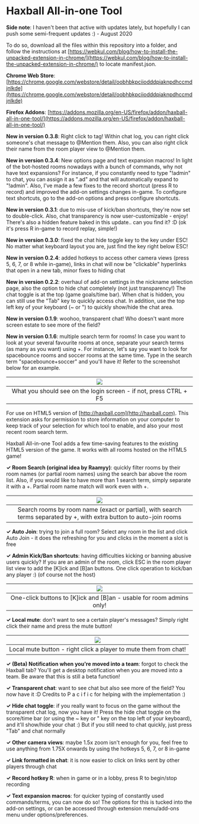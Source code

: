 # Haxball All-in-one Tool

**Side note**: I haven't been that active with updates lately, but hopefully I can push some semi-frequent updates :) - August 2020

To do so, download all the files within this repository into a folder, and follow the instructions at [https://webkul.com/blog/how-to-install-the-unpacked-extension-in-chrome/](https://webkul.com/blog/how-to-install-the-unpacked-extension-in-chrome/) to locate manifest.json.

**Chrome Web Store**: [https://chrome.google.com/webstore/detail/oobhbkpciiodddpiaknpdhccmdjnlkde](https://chrome.google.com/webstore/detail/oobhbkpciiodddpiaknpdhccmdjnlkde)

**Firefox Addons**: [https://addons.mozilla.org/en-US/firefox/addon/haxball-all-in-one-tool/](https://addons.mozilla.org/en-US/firefox/addon/haxball-all-in-one-tool/)

**New in version 0.3.8**: Right click to tag! Within chat log, you can right click someone's chat message to @Mention them. Also, you can also right click their name from the room player view to @Mention them.

**New in version 0.3.4**: New options page and text expansion macros! In light of the bot-hosted rooms nowadays with a bunch of commands, why not have text expansions? For instance, if you constantly need to type "!admin" to chat, you can assign it as ".ad" and that will automatically expand to "!admin". Also, I've made a few fixes to the record shortcut (press R to record) and improved the add-on settings changes in-game. To configure text shortcuts, go to the add-on options and press configure shortcuts.

**New in version 0.3.1**: due to mis-use of kick/ban shortcuts, they're now set to double-click. Also, chat transparency is now user-customizable - enjoy! There's also a hidden feature baked in this update.. can you find it? :D (ok it's press R in-game to record replay, simple!)

**New in version 0.3.0**: fixed the chat hide toggle key to the key under ESC! No matter what keyboard layout you are, just find the key right below ESC!

**New in version 0.2.4**: added hotkeys to access other camera views (press 5, 6, 7, or 8 while in-game), links in chat will now be "clickable" hyperlinks that open in a new tab, minor fixes to hiding chat

**New in version 0.2.2**: overhaul of add-on settings in the nickname selection page, also the option to hide chat completely (not just transparency!) The chat toggle is at the top (game goals/time bar). When chat is hidden, you can still use the "Tab" key to quickly access chat. In addition, use the top left key of your keyboard (~ or ") to quickly show/hide the chat area.

**New in version 0.1.9**: woohoo, transparent chat! Who doesn't want more screen estate to see more of the field?

**New in version 0.1.6**: multiple search term for rooms! In case you want to look at your several favourite rooms at once, separate your search terms (as many as you want) using +. For instance, let's say you want to look for spacebounce rooms and soccer rooms at the same time. Type in the search term "spacebounce+soccer" and you'll have it! Refer to the screenshot below for an example.

| ![](/screenshots/ss1.png) |
| :--: |
| What you should see on the login screen - if not, press CTRL + F5 |

For use on HTML5 version of [http://haxball.com](http://haxball.com). This extension asks for permission to store information on your computer to keep track of your selection for which tool to enable, and also your most recent room search term.

Haxball All-in-one Tool adds a few time-saving features to the existing HTML5 version of the game. It works with all rooms hosted on the HTML5 game!

**✓ Room Search (original idea by Raamyy)**: quickly filter rooms by their room names (or partial room names) using the search bar above the room list. Also, if you would like to have more than 1 search term, simply separate it with a +. Partial room name match will work even with +.

| ![](/screenshots/ss2.png) |
| :--: |
| Search rooms by room name (exact or partial), with search terms separated by +, with extra button to auto-join rooms |

**✓ Auto Join**: trying to join a full room? Select any room in the list and click Auto Join - it does the refreshing for you and clicks in the moment a slot is free

**✓ Admin Kick/Ban shortcuts**: having difficulties kicking or banning abusive users quickly? If you are an admin of the room, click ESC in the room player list view to add the [K]ick and [B]an buttons. One click operation to kick/ban any player :) (of course not the host)

| ![](/screenshots/ss3.png) |
| :--: |
| One-click buttons to [K]ick and [B]an - usable for room admins only! |

**✓ Local mute**: don't want to see a certain player's messages? Simply right click their name and press the mute button!

| ![](/screenshots/ss4.png) |
| :--: |
| Local mute button - right click a player to mute them from chat! |

**✓ (Beta) Notification when you're moved into a team**: forgot to check the Haxball tab? You'll get a desktop notification when you are moved into a team. Be aware that this is still a beta function!

**✓ Transparent chat**: want to see chat but also see more of the field? You now have it :D Credits to P a c i f i c for helping with the implementation :)

**✓ Hide chat toggle**: if you really want to focus on the game without the transparent chat log, now you have it! Press the hide chat toggle on the score/time bar (or using the ~ key or " key on the top left of your keyboard), and it'll show/hide your chat :) But if you still need to chat quickly, just press "Tab" and chat normally

**✓ Other camera views**: maybe 1.5x zoom isn't enough for you, feel free to use anything from 1.75X onwards by using the hotkeys 5, 6, 7, or 8 in-game

**✓ Link formatted in chat**: it is now easier to click on links sent by other players through chat

**✓ Record hotkey R**: when in game or in a lobby, press R to begin/stop recording

**✓ Text expansion macros**: for quicker typing of constantly used commands/terms, you can now do so! The options for this is tucked into the add-on settings, or can be accessed through extension menu/add-ons menu under options/preferences.
